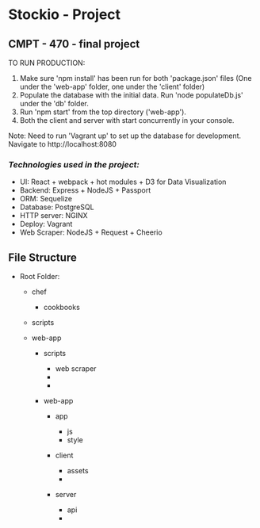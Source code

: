 # **Stockio - Project**

## CMPT - 470 - final project

TO RUN PRODUCTION:

1. Make sure 'npm install' has been run for both 'package.json' files (One under the 'web-app' folder, one under the 'client' folder)
2. Populate the database with the initial data. Run 'node populateDb.js' under the 'db' folder.
3. Run 'npm start' from the top directory ('web-app').
4. Both the client and server with start concurrently in your console.

Note: Need to run 'Vagrant up' to set up the database for development. Navigate to http://localhost:8080

### **_Technologies used in the project:_**

- UI: React + webpack + hot modules + D3 for Data Visualization
- Backend: Express + NodeJS + Passport
- ORM: Sequelize
- Database: PostgreSQL
- HTTP server: NGINX
- Deploy: Vagrant
- Web Scraper: NodeJS + Request + Cheerio

## **File Structure**

  - Root Folder:
    - chef
      - cookbooks

    - scripts
    - web-app

	
       - scripts
         - web scraper
         -
         -

       - web-app

         - app
           - js
           - style

         - client
           - assets
           -

         - server
           - api
           -

 
